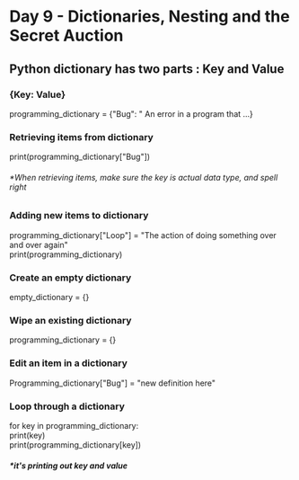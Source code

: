 # Day 9 - Dictionaries, Nesting and the Secret Auction

## Python dictionary has two parts : Key and Value 
### {Key: Value}
programming_dictionary = {"Bug": " An error in a program that ...}

### Retrieving items from dictionary
print(programming_dictionary["Bug"])
###### *When retrieving items, make sure the key is actual data type, and spell right 

### Adding new items to dictionary
programming_dictionary["Loop"] = "The action of doing something over and over again"<br>
print(programming_dictionary)

### Create an empty dictionary
empty_dictionary = {}

### Wipe an existing dictionary
programming_dictionary = {}

### Edit an item in a dictionary
Programming_dictionary["Bug"] = "new definition here"

### Loop through a dictionary
for key in programming_dictionary:<br>
  print(key)<br>
  print(programming_dictionary[key])<br>
##### *it's printing out key and value



